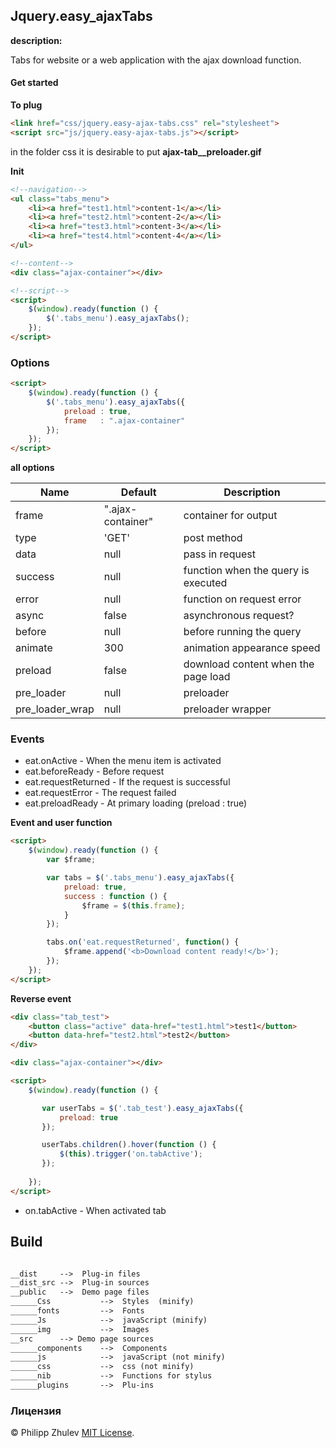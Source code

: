 ## Jquery.easy_ajaxTabs

**description:**

Tabs for website or a web application with the ajax download function.

#### Get started

**To plug**
```html
<link href="css/jquery.easy-ajax-tabs.css" rel="stylesheet">
<script src="js/jquery.easy-ajax-tabs.js"></script>
```

in the folder css it is desirable to put **ajax-tab__preloader.gif**


**Init**
```html
<!--navigation-->
<ul class="tabs_menu">
    <li><a href="test1.html">content-1</a></li>
    <li><a href="test2.html">content-2</a></li>
    <li><a href="test3.html">content-3</a></li>
    <li><a href="test4.html">content-4</a></li>
</ul>

<!--content-->
<div class="ajax-container"></div>

<!--script-->
<script>
    $(window).ready(function () {
        $('.tabs_menu').easy_ajaxTabs();
    });
</script>
```

### Options

```html
<script>
    $(window).ready(function () {
        $('.tabs_menu').easy_ajaxTabs({
            preload : true,
            frame   : ".ajax-container"
        });
    });
</script>
```

**all options**

Name                  | Default                          | Description
----------------------|----------------------------------|----------------------------
frame                 | ".ajax-container"                | container for output
type                  | 'GET'                            | post method
data                  | null                             | pass in request
success               | null                             | function when the query is executed
error                 | null                             | function on request error
async                 | false                            | asynchronous request? 
before                | null                             | before running the query 
animate               | 300                              | animation appearance speed 
preload               | false                            | download content when the page load 
pre_loader            | null                             | preloader 
pre_loader_wrap       | null                             | preloader wrapper 

### Events

+ eat.onActive - When the menu item is activated
+ eat.beforeReady - Before request
+ eat.requestReturned - If the request is successful
+ eat.requestError - The request failed
+ eat.preloadReady - At primary loading (preload : true)

**Event and user function**
```html
<script>
    $(window).ready(function () {
        var $frame;

        var tabs = $('.tabs_menu').easy_ajaxTabs({
            preload: true,
            success : function () {
                $frame = $(this.frame);
            }
        });

        tabs.on('eat.requestReturned', function() {
            $frame.append('<b>Download content ready!</b>');
        });
    });
</script>
```
**Reverse event**
 ```html
 <div class="tab_test">
     <button class="active" data-href="test1.html">test1</button>
     <button data-href="test2.html">test2</button>
 </div>
 
 <div class="ajax-container"></div>
 
 <script>
     $(window).ready(function () {
 
        var userTabs = $('.tab_test').easy_ajaxTabs({
            preload: true
        });

        userTabs.children().hover(function () {
            $(this).trigger('on.tabActive');
        });
        
     });
 </script>
 ```
+ on.tabActive - When activated tab

## Build

```html

__dist     -->  Plug-in files
__dist_src -->  Plug-in sources
__public   -->  Demo page files
______Css           -->  Styles  (minify)
______fonts         -->  Fonts     
______Js            -->  javaScript (minify)
______img           -->  Images
__src      --> Demo page sources
______components    -->  Components
______js            -->  javaScript (not minify)
______css           -->  css (not minify)
______nib           -->  Functions for stylus
______plugins       -->  Plu-ins

```


### Лицензия

© Philipp Zhulev [MIT License](LICENSE).